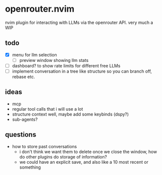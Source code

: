 # openrouter.nvim
nvim plugin for interacting with LLMs via the openrouter API. very much a WIP
## todo
- [x] menu for llm selection
    - [ ] preview window showing llm stats
- [ ] dashboard? to show rate limits for different free LLMs
- [ ] implement conversation in a tree like structure so you can branch off, rebase etc.
## ideas
- mcp
- regular tool calls that i will use a lot
- structure context well, maybe add some keybinds (dspy?)
- sub-agents?
## questions
- how to store past conversations
    - i don't think we want them to delete once we close the window, how do other plugins do storage of information?
    - we could have an explicit save, and also like a 10 most recent or something
